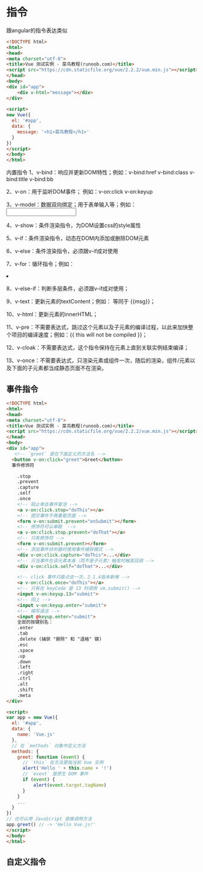 # 指令

跟angular的指令表达类似

``` html
<!DOCTYPE html>
<html>
<head>
<meta charset="utf-8">
<title>Vue 测试实例 - 菜鸟教程(runoob.com)</title>
<script src="https://cdn.staticfile.org/vue/2.2.2/vue.min.js"></script>
</head>
<body>
<div id="app">
    <div v-html="message"></div>
</div>
	
<script>
new Vue({
  el: '#app',
  data: {
    message: '<h1>菜鸟教程</h1>'
  }
})
</script>
</body>
</html>
```

内置指令
1、v-bind：响应并更新DOM特性；例如：v-bind:href  v-bind:class  v-bind:title  v-bind:bb

2、v-on：用于监听DOM事件； 例如：v-on:click  v-on:keyup

3、v-model：数据双向绑定；用于表单输入等；例如：<input v-model="message">

4、v-show：条件渲染指令，为DOM设置css的style属性

5、v-if：条件渲染指令，动态在DOM内添加或删除DOM元素

6、v-else：条件渲染指令，必须跟v-if成对使用

7、v-for：循环指令；例如：<li v-for="(item,index) in todos"></li>

8、v-else-if：判断多层条件，必须跟v-if成对使用；

9、v-text：更新元素的textContent；例如：<span v-text="msg"></span> 等同于 <span>\{\{msg\}\}</span>；

10、v-html：更新元素的innerHTML；

11、v-pre：不需要表达式，跳过这个元素以及子元素的编译过程，以此来加快整个项目的编译速度；例如：<span v-pre>\{\{ this will not be compiled \}\}</span>；

12、v-cloak：不需要表达式，这个指令保持在元素上直到关联实例结束编译；

13、v-once：不需要表达式，只渲染元素或组件一次，随后的渲染，组件/元素以及下面的子元素都当成静态页面不在渲染。


## 事件指令

``` html
<!DOCTYPE html>
<html>
<head>
<meta charset="utf-8">
<title>Vue 测试实例 - 菜鸟教程(runoob.com)</title>
<script src="https://cdn.staticfile.org/vue/2.2.2/vue.min.js"></script>
</head>
<body>
<div id="app">
   <!-- `greet` 是在下面定义的方法名 -->
  <button v-on:click="greet">Greet</button>
  事件修饰符

	.stop
	.prevent
	.capture
	.self
	.once
  	<!-- 阻止单击事件冒泡 -->
	<a v-on:click.stop="doThis"></a>
	<!-- 提交事件不再重载页面 -->
	<form v-on:submit.prevent="onSubmit"></form>
	<!-- 修饰符可以串联  -->
	<a v-on:click.stop.prevent="doThat"></a>
	<!-- 只有修饰符 -->
	<form v-on:submit.prevent></form>
	<!-- 添加事件侦听器时使用事件捕获模式 -->
	<div v-on:click.capture="doThis">...</div>
	<!-- 只当事件在该元素本身（而不是子元素）触发时触发回调 -->
	<div v-on:click.self="doThat">...</div>

	<!-- click 事件只能点击一次，2.1.4版本新增 -->
	<a v-on:click.once="doThis"></a>
	<!-- 只有在 keyCode 是 13 时调用 vm.submit() -->
	<input v-on:keyup.13="submit">
	<!-- 同上 -->
	<input v-on:keyup.enter="submit">
	<!-- 缩写语法 -->
	<input @keyup.enter="submit">
	全部的按键别名：
	.enter
	.tab
	.delete (捕获 "删除" 和 "退格" 键)
	.esc
	.space
	.up
	.down
	.left
	.right
	.ctrl
	.alt
	.shift
	.meta
</div>

<script>
var app = new Vue({
  el: '#app',
  data: {
    name: 'Vue.js'
  },
  // 在 `methods` 对象中定义方法
  methods: {
    greet: function (event) {
      // `this` 在方法里指当前 Vue 实例
      alert('Hello ' + this.name + '!')
      // `event` 是原生 DOM 事件
	  if (event) {
		  alert(event.target.tagName)
	  }
    }
    ...
  }
})
// 也可以用 JavaScript 直接调用方法
app.greet() // -> 'Hello Vue.js!'
</script>
</body>
</html>
```
## 自定义指令




